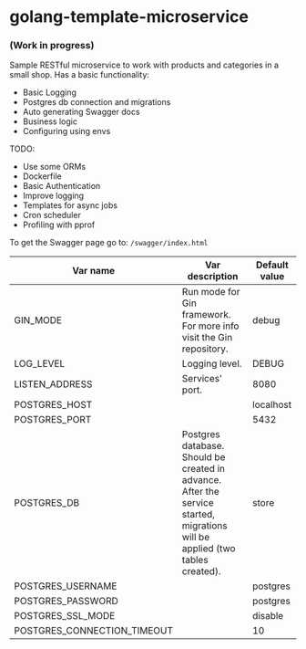 # golang-template-microservice
### (Work in progress)

Sample RESTful microservice to work with products and categories in a small shop.
Has a basic functionality:
- Basic Logging
- Postgres db connection and migrations
- Auto generating Swagger docs
- Business logic
- Configuring using envs

TODO:
- Use some ORMs
- Dockerfile
- Basic Authentication
- Improve logging
- Templates for async jobs
- Cron scheduler
- Profiling with pprof

To get the Swagger page go to: `/swagger/index.html`

| Var name                    | Var description                                                                                                              | Default value |
|-----------------------------|------------------------------------------------------------------------------------------------------------------------------|---------------|
| GIN_MODE                    | Run mode for Gin framework. For more info visit the Gin repository.                                                          | debug         |
| LOG_LEVEL                   | Logging level.                                                                                                               | DEBUG         |
| LISTEN_ADDRESS              | Services' port.                                                                                                              | 8080          |
| POSTGRES_HOST               |                                                                                                                              | localhost     |
| POSTGRES_PORT               |                                                                                                                              | 5432          |
| POSTGRES_DB                 | Postgres database. Should be created in advance. After the service started, migrations will be applied (two tables created). | store         |
| POSTGRES_USERNAME           |                                                                                                                              | postgres      |
| POSTGRES_PASSWORD           |                                                                                                                              | postgres      |
| POSTGRES_SSL_MODE           |                                                                                                                              | disable       |
| POSTGRES_CONNECTION_TIMEOUT |                                                                                                                              | 10            |
